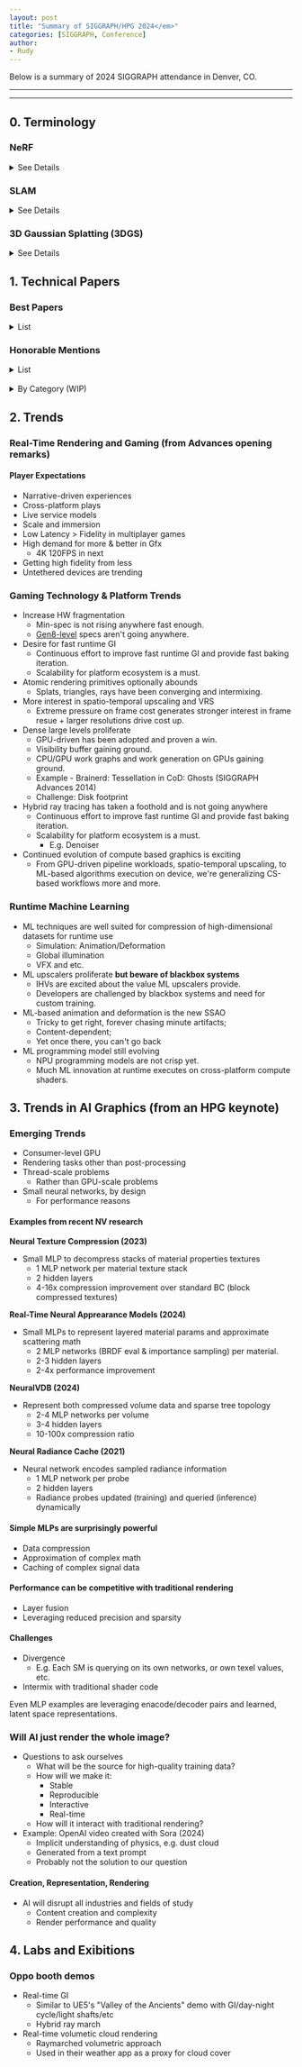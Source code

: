 ```yaml
---
layout: post
title: "Summary of SIGGRAPH/HPG 2024</em>"
categories: [SIGGRAPH, Conference]
author:
- Rudy
---
```


Below is a summary of 2024 SIGGRAPH attendance in Denver, CO.

<!-- Intro section END -->

---

<!-- TOC seciton here -->

---

## 0. Terminology

### NeRF
<details>
<summary>See Details</summary>

[NeRF: Representing Scenes as Neural Radiance Fields for View Synthesis](https://www.matthewtancik.com/nerf)

</details>

### SLAM
<details>
<summary>See Details</summary>

[Simultaneous localization and mapping](https://www.mathworks.com/discovery/slam.html)
</details>

### 3D Gaussian Splatting (3DGS)
<details>
<summary>See Details</summary>

[3D Gaussian Splatting for Real-Time Radiance Field Rendering](https://repo-sam.inria.fr/fungraph/3d-gaussian-splatting/)
</details>


## 1. Technical Papers

### Best Papers

<details><summary>List</summary>

**From Microfacets to Participating Media: A Unified Theory of Light Transport With Stochastic Geometry**
Authors: Dario Seyb, Eugene d’Eon, Benedikt Bitterli, Wojciech Jarosz
<details><summary>Summary</summary>
We derive a theory of light transport on stochastic implicit surfaces, a geometry model capable of expressing deterministic geometry, microfacet surfaces, participating media, and an exciting new continuum in between containing aggregate appearance, non-classical media, and more. Our model naturally supports spatial correlations, missing from most existing stochastic models.
</details><br>

**Walkin’ Robin: Walk on Stars With Robin Boundary Conditions**
Authors: Bailey Miller, Rohan Sawhney, Keenan Crane, Ioannis Gkioulekas
<details><summary>Summary</summary>
We develop a grid-free Monte Carlo method for solving boundary value problems like the Poisson equation with Dirichlet, Neumann, and Robin boundary conditions. Unlike conventional PDE solvers, our method does not require volumetric meshing or global solves. It is robust, embarrassingly parallel, scalable to complex geometry, and allows view-dependent evaluation.
</details><br>

**Repulsive Shells**
Authors: Josua Sassen, Henrik Schumacher, Martin Rumpf, Keenan Crane
<details><summary>Summary</summary>
Shape spaces are a powerful tool for nonlinear interpolation, extrapolation, and averaging of geometric data, but previous shape spaces permit geometry to self-intersect in nonphysical ways. We introduce a shape space where geometry naturally avoids intersection, as well as an adaptive collision potential that prevents collision while converging under refinement.
</details><br>

**Lightning-Fast Method of Fundamental Solutions**
Authors: Jiong Chen, Florian Schäfer, Mathieu Desbrun
<details><summary>Summary</summary>
This work introduces a variational preconditioner, based on the inverse Cholesky factorization, to improve the efficiency of solving dense systems discretized from boundary integral equations, effectively addressing the scalability issue commonly encountered in boundary-based approaches.
</details><br>

**Robust Containment Queries Over Collections of Rational Parametric Curves via Generalized Winding Numbers**
Authors: Jacob Spainhour, David Gunderman, Kenneth Weiss
<details><summary>Summary</summary>
We extend the theory of generalized winding numbers to unstructured collections of rational parametric curves with a numerically stable algorithm, thereby allowing for robust and accurate containment classifications at arbitrary locations for non-watertight and self-intersecting shapes.
</details><br>

</details>

### Honorable Mentions

<details><summary>List</summary>

**Solid Knitting**
Yuichi Hirose, Mark Gillespie, Angelica M. Bonilla Fominaya, James McCann

**PEA-PODs: Perceptual Evaluation of Algorithms for Power Optimization in XR Displays**
Kenneth Chen, Thomas Wan, Nathan Matsuda, Ajit Ninan, Alexandre Chapiro, Qi Sun

**CLAY: A Controllable Large-scale Generative Model for Creating High-quality 3D Assets**
Longwen Zhang, Ziyu Wang, Qixuan Zhang, Qiwei Qiu, Anqi Pang, Haoran Jiang, Wei Yang, Lan Xu, Jingyi Yu

**DressCode: Autoregressively Sewing and Generating Garments From Text Guidance**
Kai He, Kaixin Yao, Qixuan Zhang, Jingyi Yu, Lingjie Liu, Lan Xu

**Bilateral Guided Radiance Field Processing**
Yuehao Wang, Chaoyi Wang, Bingchen Gong, Tianfan Xue

**Fabric Tessellation: Realizing Freeform Surfaces by Smocking**
​​Aviv Segall, Jing Ren, Amir Vaxman, Olga Sorkine-Hornung

**Capacitive Touch Sensing on General 3D Surfaces**
​​Gianpaolo Palma, Narges Pourjafarian, Jürgen Steimle, Paolo Cignoni

**SMERF: Streamable Memory Efficient Radiance Fields for Real-time Large-scene Exploration**
Daniel Duckworth, Peter Hedman, Christian Reiser, Peter Zhizhin, Jean-François Thibert, Mario Lučić, Richard Szeliski, Jonathan T. Barron

**Spin-It Faster: Quadrics Solve All Topology Optimization Problems That Depend Only on Mass Moments**
Christian Hafner, Mickaël Ly, Chris Wojtan

**Ray Tracing Harmonic Functions**
Mark Gillespie, Denise Yang, Mario Botsch, Keenan Crane

**Seamless Parametrization in Penner Coordinates**
Ryan Capouellez, Denis Zorin

**Theory of Human Tetrachromatic Color Experience and Printing**
Jessica Lee, Nicholas Jennings, Varun Srivastava, Ren Ng

</details>

<br>

<details><summary>By Category (WIP)</summary>

### Category - Neural Rendering

#### Fast Radiance Fields
#### NeRFs and Lighting
#### Dynamic Radiance Fields
#### Radiance Field Processing
#### Differentiable Rendering

### Category - Offline Rendering

#### Monte Carlo for PDEs
#### Spatial Data Structures
#### Rendering, Sampling and Tracing
#### Rendering, Denoising & Path Guiding
#### Appearance Models

### Category - Real-Time Rendering

#### Hair, Fabrics, and Super-Resolution

### Category - Virtual Reality
#### VR, Eye Tracking, Perception

</details>


## 2. Trends

### Real-Time Rendering and Gaming (from Advances opening remarks)

#### Player Expectations

- Narrative-driven experiences
- Cross-platform plays
- Live service models
- Scale and immersion
- Low Latency > Fidelity in multiplayer games
- High demand for more & better in Gfx
  - 4K 120FPS in next
- Getting high fidelity from less
- Untethered devices are trending

### Gaming Technology & Platform Trends

- Increase HW fragmentation
  - Min-spec is not rising anywhere fast enough.
  - [Gen8-level](https://en.wikipedia.org/wiki/Eighth_generation_of_video_game_consoles) specs aren't going anywhere.
- Desire for fast runtime GI
  - Continuous effort to improve fast runtime GI and provide fast baking iteration.
  - Scalability for platform ecosystem is a must.
- Atomic rendering primitives optionally abounds
  - Splats, triangles, rays have been converging and intermixing.
- More interest in spatio-temporal upscaling and VRS
  - Extreme pressure on frame cost generates stronger interest in frame resue + larger resolutions drive cost up.
- Dense large levels proliferate
  - GPU-driven has been adopted and proven a win.
  - Visibility buffer gaining ground.
  - CPU/GPU work graphs and work generation on GPUs gaining ground.
  - Example - Brainerd: Tessellation in CoD: Ghosts (SIGGRAPH Advances 2014)
  - Challenge: Disk footprint
- Hybrid ray tracing has taken a foothold and is not going anywhere
  - Continuous effort to improve fast runtime GI and provide fast baking iteration.
  - Scalability for platform ecosystem is a must.
    - E.g. Denoiser
- Continued evolution of compute based graphics is exciting
  - From GPU-driven pipeline workloads, spatio-temporal upscaling, to ML-based algorithms execution on device, we're generalizing CS-based workflows more and more.

### Runtime Machine Learning

- ML techniques are well suited for compression of high-dimensional datasets for runtime use
  - Simulation: Animation/Deformation
  - Global illumination
  - VFX and etc.
- ML upscalers proliferate **but beware of blackbox systems**
  - IHVs are excited about the value ML upscalers provide.
  - Developers are challenged by blackbox systems and need for custom training.
- ML-based animation and deformation is the new SSAO
  - Tricky to get right, forever chasing minute artifacts;
  - Content-dependent;
  - Yet once there, you can't go back
- ML programming model still evolving
  - NPU programming models are not crisp yet.
  - Much ML innovation at runtime executes on cross-platform compute shaders.

## 3. Trends in AI Graphics (from an HPG keynote)

### Emerging Trends

- Consumer-level GPU
- Rendering tasks other than post-processing
- Thread-scale problems
  - Rather than GPU-scale problems
- Small neural networks, by design
  - For performance reasons

#### Examples from recent NV research

**Neural Texture Compression (2023)**
- Small MLP to decompress stacks of material properties textures
  - 1 MLP network per material texture stack
  - 2 hidden layers
  - 4-16x compression improvement over standard BC (block compressed textures)

**Real-Time Neural Apprearance Models (2024)**
- Small MLPs to represent layered material params and approximate scattering math
  - 2 MLP networks (BRDF eval & importance sampling) per material.
  - 2-3 hidden layers
  - 2-4x performance improvement

**NeuralVDB (2024)**
- Represent both compressed volume data and sparse tree topology
  - 2-4 MLP networks per volume
  - 3-4 hidden layers
  - 10-100x compression ratio

**Neural Radiance Cache (2021)**
- Neural network encodes sampled radiance information
  - 1 MLP network per probe
  - 2 hidden layers
  - Radiance probes updated (training) and queried (inference) dynamically

#### Simple MLPs are surprisingly powerful
- Data compression
- Approximation of complex math
- Caching of complex signal data

#### Performance can be competitive with traditional rendering
- Layer fusion
- Leveraging reduced precision and sparsity

#### Challenges
- Divergence
  - E.g. Each SM is querying on its own networks, or own texel values, etc.
- Intermix with traditional shader code

Even MLP examples are leveraging enacode/decoder pairs and learned, latent space representations.

### Will AI just render the whole image?
- Questions to ask ourselves
  - What will be the source for high-quality training data?
  - How will we make it:
    - Stable
    - Reproducible
    - Interactive
    - Real-time
  - How will it interact with traditional rendering?
- Example: OpenAI video created with Sora (2024)
  - Implicit understanding of physics, e.g. dust cloud
  - Generated from a text prompt
  - Probably not the solution to our question

#### Creation, Representation, Rendering
- AI will disrupt all industries and fields of study
  - Content creation and complexity
  - Render performance and quality

## 4. Labs and Exibitions

### Oppo booth demos

- Real-time GI
  - Similar to UE5's "Valley of the Ancients" demo with GI/day-night cycle/light shafts/etc
  - Hybrid ray march
- Real-time volumetic cloud rendering
  - Raymarched volumetric approach
  - Used in their weather app as a proxy for cloud cover



